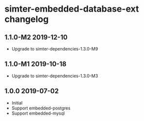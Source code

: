 # simter-embedded-database-ext changelog

## 1.1.0-M2 2019-12-10

- Upgrade to simter-dependencies-1.3.0-M9

## 1.1.0-M1 2019-10-18

- Upgrade to simter-dependencies-1.3.0-M3

## 1.0.0 2019-07-02

- Initial
- Support embedded-postgres
- Support embedded-mysql
